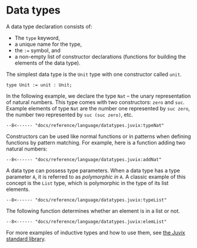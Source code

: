 # Data types

A data type declaration consists of:

- The `type` keyword,
- a unique name for the type,
- the `:=` symbol, and
- a non-empty list of constructor declarations (functions for
  building the elements of the data type).

The simplest data type is the `Unit` type with one constructor called
`unit`.

```juvix
type Unit := unit : Unit;
```

In the following example, we declare the type `Nat` – the unary
representation of natural numbers. This type comes with two
constructors: `zero` and `suc`. Example elements of type `Nat` are the
number one represented by `suc zero`, the number two represented by
`suc (suc zero)`, etc.

```juvix
--8<------ "docs/reference/language/datatypes.juvix:typeNat"
```

Constructors can be used like normal functions or in patterns when
defining functions by pattern matching. For example, here is a function
adding two natural numbers:

```juvix
--8<------ "docs/reference/language/datatypes.juvix:addNat"
```

A data type can possess type parameters. When a data type has a type parameter `A`, it is referred to as _polymorphic in_ `A`. A classic example of this concept is the `List` type, which is polymorphic in the type of its list elements.

```juvix
--8<------ "docs/reference/language/datatypes.juvix:typeList"
```

The following function determines whether an element is in a list or not.

```juvix
--8<------ "docs/reference/language/datatypes.juvix:elemList"
```

For more examples of inductive types and how to use them, see [the Juvix
standard library](https://anoma.github.io/juvix-stdlib/).
